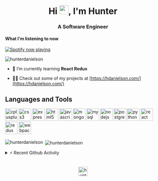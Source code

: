 <h1 align="center">Hi <img src="https://raw.githubusercontent.com/TheDudeThatCode/TheDudeThatCode/master/Assets/Hi.gif" width="29px">, I'm Hunter</h1>
 
<h3 align="center">A <b>Software Engineer</b></h3>

<h4 align="left">What I'm listening to now</h4>

[<img src="https://spotify-now-playing.hunterdanielson.vercel.app/api/spotify-playing" alt="Spotify now playing">](https://open.spotify.com/user/hunterdanielson)

<p align="left"> <img src="https://komarev.com/ghpvc/?username=hunterdanielson" alt="hunterdanielson" /></p>

- 🌱 I’m currently learning **React Redux**

- 👨‍💻 Check out some of my projects at [https://hdanielson.com/](https://hdanielson.com/)

## Languages and Tools

<p align="left"><img src="https://devicons.github.io/devicon/devicon.git/icons/cplusplus/cplusplus-original.svg" alt="cplusplus" width="40" height="40"/> <img src="https://devicons.github.io/devicon/devicon.git/icons/css3/css3-original-wordmark.svg" alt="css3" width="40" height="40"/> <img src="https://devicons.github.io/devicon/devicon.git/icons/express/express-original-wordmark.svg" alt="express" width="40" height="40"/> <img src="https://devicons.github.io/devicon/devicon.git/icons/html5/html5-original-wordmark.svg" alt="html5" width="40" height="40"/> <img src="https://devicons.github.io/devicon/devicon.git/icons/javascript/javascript-original.svg" alt="javascript" width="40" height="40"/> <img src="https://devicons.github.io/devicon/devicon.git/icons/mongodb/mongodb-original-wordmark.svg" alt="mongodb" width="40" height="40"/> <img src="https://devicons.github.io/devicon/devicon.git/icons/mysql/mysql-original-wordmark.svg" alt="mysql" width="40" height="40"/> <img src="https://devicons.github.io/devicon/devicon.git/icons/nodejs/nodejs-original-wordmark.svg" alt="nodejs" width="40" height="40"/> <img src="https://devicons.github.io/devicon/devicon.git/icons/postgresql/postgresql-original-wordmark.svg" alt="postgresql" width="40" height="40"/> <img src="https://devicons.github.io/devicon/devicon.git/icons/python/python-original.svg" alt="python" width="40" height="40"/> <img src="https://devicons.github.io/devicon/devicon.git/icons/react/react-original-wordmark.svg" alt="react" width="40" height="40"/> <img src="https://devicons.github.io/devicon/devicon.git/icons/redux/redux-original.svg" alt="redux" width="40" height="40"/> <img src="https://devicons.github.io/devicon/devicon.git/icons/webpack/webpack-original.svg" alt="webpack" width="40" height="40"/></p>

<p><img align="left" src="https://github-readme-stats.hunterdanielson.vercel.app/api/top-langs/?username=hunterdanielson&layout=compact&theme=dark" alt="hunterdanielson" /></p>

<p>&nbsp;<img align="center" src="https://github-readme-stats.hunterdanielson.vercel.app/api?username=hunterdanielson&show_icons=true&theme=dark&hide=stars,issues" alt="hunterdanielson" /></p>

<details>
  <summary>⚡ Recent Github Activity</summary>
  
<!--START_SECTION:activity-->
1. 💪 Opened PR [#2](https://github.com//hunterdanielson/recipe-be/pull/2) in [hunterdanielson/recipe-be](https://github.com//hunterdanielson/recipe-be)
2. 💪 Opened PR [#2](https://github.com//hunterdanielson/recipe-fe/pull/2) in [hunterdanielson/recipe-fe](https://github.com//hunterdanielson/recipe-fe)
3. 💪 Opened PR [#1](https://github.com//hunterdanielson/recipe-be/pull/1) in [hunterdanielson/recipe-be](https://github.com//hunterdanielson/recipe-be)
4. 💪 Opened PR [#1](https://github.com//hunterdanielson/recipe-fe/pull/1) in [hunterdanielson/recipe-fe](https://github.com//hunterdanielson/recipe-fe)
5. 💪 Opened PR [#7](https://github.com//Morriden/markdownly/pull/7) in [Morriden/markdownly](https://github.com//Morriden/markdownly)
<!--END_SECTION:activity-->

</details>
<br>

<p align="center">
<a href="https://linkedin.com/in/hunter-danielson" target="blank"><img align="center" src="https://cdn.jsdelivr.net/npm/simple-icons@3.0.1/icons/linkedin.svg" alt="hunter-danielson" height="30" width="30" /></a>
</p>
